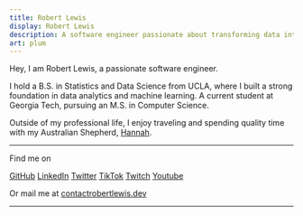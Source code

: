 ```yaml
---
title: Robert Lewis
display: Robert Lewis
description: A software engineer passionate about transforming data into insights and building efficient data-driven systems.
art: plum
---
```


Hey, I am Robert Lewis, a passionate software engineer.

I hold a B.S. in Statistics and Data Science from UCLA, where I built a strong foundation in data analytics and machine learning. A current student at Georgia Tech, pursuing an M.S. in Computer Science.

Outside of my professional life, I enjoy traveling and spending quality time with my Australian Shepherd, [Hannah](/hannah).

<div flex-auto />

---

Find me on

<p flex="~ gap-2 wrap" class="mt--2!">
  <a href="https://github.com/robbylew" target="_blank"><span op75 i-simple-icons-github /> GitHub</a>
  <a href="https://linkedin.com/in/robbylewis/" target="_blank"><span op75 i-simple-icons-linkedin /> LinkedIn</a>
  <a href="https://x.com/roberthedev"><span op75 i-ri-twitter-x-fill /> Twitter</a>
  <a href="https://www.tiktok.com/@robbyleww" target="_blank"><span op75 i-simple-icons-tiktok /> TikTok</a>
  <a href="https://www.twitch.tv/robbywho" target="_blank"><span op75 i-simple-icons-twitch /> Twitch</a>
  <a href="https://www.youtube.com/@robbylew" target="_blank"><span op75 i-simple-icons-youtube /> Youtube </a>

</p>

Or mail me at <a href="mailto:contact@robertlewis.dev"><span font-mono>contact<span i-carbon-at/>robertlewis.dev</span></a>

---
